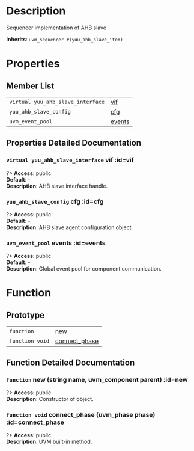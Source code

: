 # Description

Sequencer implementation of AHB slave  

**Inherits**: ``uvm_sequencer #(yuu_ahb_slave_item)``

# Properties

## Member List

| | |
| - | - |
| `virtual yuu_ahb_slave_interface` | [vif](#vif) |
| `yuu_ahb_slave_config` | [cfg](#cfg) |
| `uvm_event_pool` | [events](#events) |

## Properties Detailed Documentation

### `virtual yuu_ahb_slave_interface` vif :id=vif

?> **Access**: public  
**Default**: -  
**Description**: AHB slave interface handle.  


### `yuu_ahb_slave_config` cfg :id=cfg

?> **Access**: public  
**Default**: -  
**Description**: AHB slave agent configuration object.  


### `uvm_event_pool` events :id=events

?> **Access**: public  
**Default**: -  
**Description**: Global event pool for component communication.  


# Function

## Prototype

| | |
| - | - |
| `function` | [new](#new) |
| `function void` | [connect_phase](#connect_phase) |

## Function Detailed Documentation

### `function` new (string name, uvm_component parent) :id=new

?> **Access**: public  
**Description**: Constructor of object.  


### `function void` connect_phase (uvm_phase phase) :id=connect_phase

?> **Access**: public  
**Description**: UVM built-in method.  


